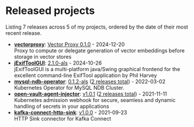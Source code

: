 # Released projects

Listing <!-- releases_count starts -->7<!-- releases_count ends --> releases across <!-- project_count starts -->5<!-- project_count ends --> of my projects, ordered by the date of their most recent release.

<!-- recent_releases starts -->
* **[vectorproxy](https://github.com/asaintsever/vectorproxy)**: [Vector Proxy 0.1.0](https://github.com/asaintsever/vectorproxy/releases/tag/0.1.0) - 2024-12-20
<br />Proxy to compute or delegate generation of vector embeddings before storage in vector stores
* **[jExifToolGUI](https://github.com/asaintsever/jExifToolGUI)**: [2.1.0-als](https://github.com/asaintsever/jExifToolGUI/releases/tag/2.1.0-als) - 2024-10-26
<br />jExifToolGUI is a multi-platform java/Swing graphical frontend for the excellent command-line ExifTool application by Phil Harvey
* **[mysql-ndb-operator](https://github.com/asaintsever/mysql-ndb-operator)**: [0.1.2-als](https://github.com/asaintsever/mysql-ndb-operator/releases/tag/release-als-0.1.2)  ([2 releases total](https://github.com/asaintsever/mysql-ndb-operator/releases)) - 2022-03-02
<br />Kubernetes Operator for MySQL NDB Cluster.
* **[open-vault-agent-injector](https://github.com/asaintsever/open-vault-agent-injector)**: [v1.0.1](https://github.com/asaintsever/open-vault-agent-injector/releases/tag/v1.0.1)  ([2 releases total](https://github.com/asaintsever/open-vault-agent-injector/releases)) - 2021-11-11
<br />Kubernetes admission webhook for secure, seamless and dynamic handling of secrets in your applications
* **[kafka-connect-http-sink](https://github.com/asaintsever/kafka-connect-http-sink)**: [v1.0.0](https://github.com/asaintsever/kafka-connect-http-sink/releases/tag/v1.0.0) - 2021-09-23
<br />HTTP Sink connector for Kafka Connect
<!-- recent_releases ends -->
